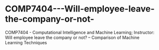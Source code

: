# COMP7404---Will-employee-leave-the-company-or-not-
COMP7404 - Computational Intelligence and Machine Learning; Instructor: Will employee leave the company or not? – Comparison of Machine Learning Techniques
